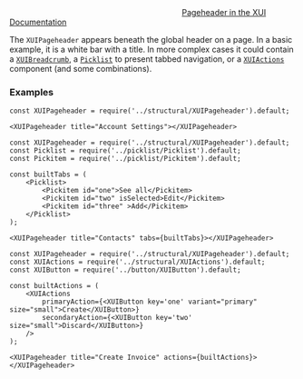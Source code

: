 <div class="xui-margin-vertical">
	<svg focusable="false" class="xui-icon xui-icon-inline xui-icon-large xui-icon-color-blue">
		<use xlink:href="#xui-icon-bookmark" role="presentation"/>
	</svg>
	<a href="../section-building-blocks-page-header.html">Pageheader in the XUI Documentation</a>
</div>

The `XUIPageheader` appears beneath the global header on a page. In a basic example, it is a white bar with a title. In more complex cases it could contain a [`XUIBreadcrumb`](#xuibreadcrumb), a [`Picklist`](#picklist) to present tabbed navigation, or a [`XUIActions`](#actions) component (and some combinations).

### Examples
```
const XUIPageheader = require('../structural/XUIPageheader').default;

<XUIPageheader title="Account Settings"></XUIPageheader>
```

```
const XUIPageheader = require('../structural/XUIPageheader').default;
const Picklist = require('../picklist/Picklist').default;
const Pickitem = require('../picklist/Pickitem').default;

const builtTabs = (
	<Picklist>
		<Pickitem id="one">See all</Pickitem>
		<Pickitem id="two" isSelected>Edit</Pickitem>
		<Pickitem id="three" >Add</Pickitem>
	</Picklist>
);

<XUIPageheader title="Contacts" tabs={builtTabs}></XUIPageheader>
```

```
const XUIPageheader = require('../structural/XUIPageheader').default;
const XUIActions = require('../structural/XUIActions').default;
const XUIButton = require('../button/XUIButton').default;

const builtActions = (
	<XUIActions
		primaryAction={<XUIButton key='one' variant="primary" size="small">Create</XUIButton>}
		secondaryAction={<XUIButton key='two' size="small">Discard</XUIButton>}
	/>
);

<XUIPageheader title="Create Invoice" actions={builtActions}></XUIPageheader>
```
